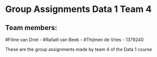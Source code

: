 # Group Assignments Data 1 Team 4
 ## Team members:
   #Filine van Driel - 
   #Rafaël van Beek - 
   #Thijmen de Vries - 1379240

These are the group assignments made by team 4 of the Data 1 course
